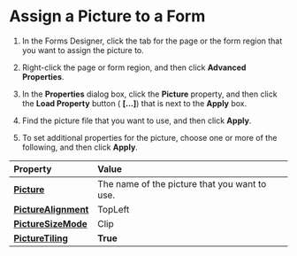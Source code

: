 
# Assign a Picture to a Form

1. In the Forms Designer, click the tab for the page or the form region that you want to assign the picture to. 
    
2. Right-click the page or form region, and then click  **Advanced Properties**. 
    
3. In the  **Properties** dialog box, click the **Picture** property, and then click the **Load Property** button ( **[...]**) that is next to the  **Apply** box.
    
4. Find the picture file that you want to use, and then click  **Apply**. 
    
5. To set additional properties for the picture, choose one or more of the following, and then click  **Apply**. 
    

|**Property**|**Value**|
|:-----|:-----|
| **[Picture](447a0372-d621-9b36-3f62-ad764b7e1b92.md)**|The name of the picture that you want to use.|
| **[PictureAlignment](c52f0b5b-c703-d9d6-1bae-e4fe9b696cf8.md)**|TopLeft|
| **[PictureSizeMode](24a0415a-f89a-c0fb-9c44-b33484c8cd49.md)**|Clip|
| **[PictureTiling](1a8e3ed1-a71e-dbdb-8adc-52d6b7eb0977.md)**| **True**|
